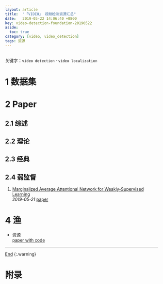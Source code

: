 ```yaml
---
layout: article
title:  "「VIDEO」 视频检测资源汇总"
date:   2019-05-22 14:06:40 +0800
key: video-detection-foundation-20190522
aside:
  toc: true
category: [video, video_detection]
tags: 资源
---
```

<span id='head'></span>  
关键字：`video detection` · `video localization`          


<!--more-->

# 1 数据集

# 2 Paper
## 2.1 综述

## 2.2 理论

## 2.3 经典

## 2.4 弱监督    
1. [Marginalized Average Attentional Network for Weakly-Supervised Learning](http://cn.arxiv.org/abs/1905.08586)   
*2019-05-21* [paper](https://arxiv.org/abs/1905.08586)   



# 4 渔
- 资源   
[paper with code](https://paperswithcode.com/task/action-localization/codeless)   

-------------------  
[End](#head)
{:.warning}  


# 附录
